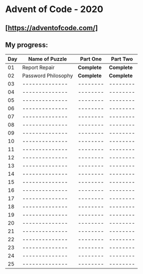 # Advent of Code - 2020
[https://adventofcode.com/]
---
## My progress:

| Day | Name of Puzzle | Part One | Part Two |
| --- | -------------- | -------- | -------- |
| 01  | Report Repair  | **Complete** | **Complete** |
| 02  | Password Philosophy | **Complete** | **Complete** |
| 03  | -------------- | -------- | -------- |
| 04  | -------------- | -------- | -------- |
| 05  | -------------- | -------- | -------- |
| 06  | -------------- | -------- | -------- |
| 07  | -------------- | -------- | -------- |
| 08  | -------------- | -------- | -------- |
| 09  | -------------- | -------- | -------- |
| 10  | -------------- | -------- | -------- |
| 11  | -------------- | -------- | -------- |
| 12  | -------------- | -------- | -------- |
| 13  | -------------- | -------- | -------- |
| 14  | -------------- | -------- | -------- |
| 15  | -------------- | -------- | -------- |
| 16  | -------------- | -------- | -------- |
| 17  | -------------- | -------- | -------- |
| 18  | -------------- | -------- | -------- |
| 19  | -------------- | -------- | -------- |
| 20  | -------------- | -------- | -------- |
| 21  | -------------- | -------- | -------- |
| 22  | -------------- | -------- | -------- |
| 23  | -------------- | -------- | -------- |
| 24  | -------------- | -------- | -------- |
| 25  | -------------- | -------- | -------- |
